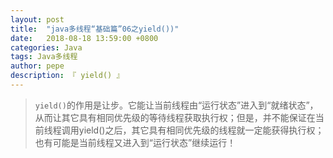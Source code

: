 ```yaml
---
layout: post
title:  "java多线程“基础篇”06之yield())"
date:   2018-08-18 13:59:00 +0800
categories: Java
tags: Java多线程
author: pepe
description: 『 yield() 』
---
```


> `yield()`的作用是让步。它能让当前线程由“运行状态”进入到“就绪状态”，从而让其它具有相同优先级的等待线程获取执行权；但是，并不能保证在当前线程调用yield()之后，其它具有相同优先级的线程就一定能获得执行权；也有可能是当前线程又进入到“运行状态”继续运行！